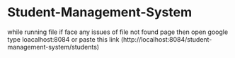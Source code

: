 # Student-Management-System
while running file if face any issues of file not found page then open  google type loacalhost:8084 or 
paste this link (http://localhost:8084/student-management-system/students)
